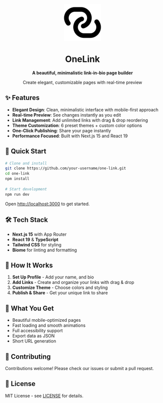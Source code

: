<div align="center">
  <img src="public/images/logo.png" alt="OneLink Logo" width="120" height="120">
  
  # OneLink
  
  **A beautiful, minimalistic link-in-bio page builder**
  
  Create elegant, customizable pages with real-time preview

</div>


## ✨ Features

- **Elegant Design**: Clean, minimalistic interface with mobile-first approach
- **Real-time Preview**: See changes instantly as you edit
- **Link Management**: Add unlimited links with drag & drop reordering  
- **Theme Customization**: 6 preset themes + custom color options
- **One-Click Publishing**: Share your page instantly
- **Performance Focused**: Built with Next.js 15 and React 19

## 🚀 Quick Start

```bash
# Clone and install
git clone https://github.com/your-username/one-link.git
cd one-link
npm install

# Start development
npm run dev
```

Open [http://localhost:3000](http://localhost:3000) to get started.

## 🛠️ Tech Stack

- **Next.js 15** with App Router
- **React 19** & **TypeScript**
- **Tailwind CSS** for styling
- **Biome** for linting and formatting

## 🎯 How It Works

1. **Set Up Profile** - Add your name, and bio
2. **Add Links** - Create and organize your links with drag & drop
3. **Customize Theme** - Choose colors and styling
4. **Publish & Share** - Get your unique link to share

## 📱 What You Get

- Beautiful mobile-optimized pages
- Fast loading and smooth animations  
- Full accessibility support
- Export data as JSON
- Short URL generation

## 🤝 Contributing

Contributions welcome! Please check our issues or submit a pull request.

## 📄 License

MIT License - see [LICENSE](LICENSE) for details.
